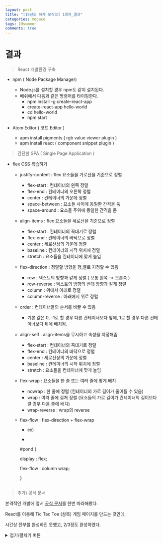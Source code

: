 ```yaml
---
layout: post
title: "[19년도 하계 모각코] 1회차_결과"
categories: mogaco
tags: 19summer
comments: true
---
```


# 결과

> React 개발환경 구축

- npm ( Node Package Manager)
  - Node.js를 설치할 경우 npm도 같이 설치된다.
  - 배쉬에서 다음과 같은 명령어를 타이핑한다.
    - npm install -g create-react-app
    - create-react-app hello-world
    - cd hello-world
    - npm start

- Atom Editor ( 코드 Editor )
  - apm install pigments ( rgb value viewer plugin )
  - apm install react ( component snippet plugin )



> 간단한 SPA ( Single Page Application )

- flex CSS 복습하기

  - justify-content : flex 요소들을 가로선을 기준으로 정렬

    - flex-start : 컨테이너의 왼쪽 정렬
    - flex-end : 컨테이너의 오른쪽 정렬
    - center : 컨테이너의 가운데 정렬
    - space-between : 요소들 사이에 동일한 간격을 둠
    - space-around : 요소들 주위에 동일한 간격을 둠

  - align-items : flex 요소들을 세로선을 기준으로 정렬

    - flex-start : 컨테이너의 꼭대기로 정렬
    - flex-end : 컨테이너의 바닥으로 정렬
    - center : 세로선상의 가운데 정렬
    - baseline : 컨테이너의 시작 위치에 정렬
    - stretch : 요소들을 컨테이너에 맞게 늘임

  - flex-direction : 정렬할 방향을 행,열로 지정할 수 있음

    - row : 텍스트의 방향과 같게 정렬 ( 보통 왼쪽 -> 오른쪽 )
    - row-reverse : 텍스트의 방향의 반대 방향과 같게 정렬
    - column : 위에서 아래로 정렬
    - column-reverse : 아래에서 위로 정렬

  - order : 컨테이너들의 순서를 바꿀 수 있음

    - 기본 값은 0, -1로 할 경우 다른 컨테이너보다 앞에, 1로 할 경우 다른 컨테이너보다 뒤에 배치됨.

  - align-self : align-items을 무시하고 속성을 지정해줌

    - flex-start : 컨테이너의 꼭대기로 정렬
    - flex-end : 컨테이너의 바닥으로 정렬
    - center : 세로선상의 가운데 정렬
    - baseline : 컨테이너의 시작 위치에 정렬
    - stretch : 요소들을 컨테이너에 맞게 늘임

  - flex-wrap : 요소들을 한 줄 또는 여러 줄에 맞게 배치

    - nowrap : 한 줄에 정렬 (컨테이너의 가로 길이가 줄어들 수 있음)
    - wrap : 여러 줄에 걸쳐 정렬 (요소들의 가로 길이가 컨테이너의 길이보다 클 경우 다음 줄에 배치)
    - wrap-reverse : wrap의 reverse

  - flex-flow : flex-direction + flex-wrap

    - ex) 

	- ```javascript
    #pond {

      display : flex;

      flex-flow : column wrap;

    }
    ```

> 추가) 공식 문서

본격적인 개발에 앞서 [공식 문서](https://reactjs-kr.firebaseapp.com/tutorial/tutorial.html)를 한번 따라해봤다.

React를 이용해 Tic Tac Toe (삼목) 게임 페이지를 만드는 것인데, 

시간상 전부를 완성하진 못했고, 2/3정도 완성하였다.

<details>
<summary>접기/펼치기 버튼</summary>
<div markdown="1">

```react
function Square(props) {
  return (
    <button className="square" onClick={props.onClick}>
      {props.value}
    </button>
  );
}

class Board extends React.Component {
  renderSquare(i) {
    return (
      <Square
        value={this.props.squares[i]}
        onClick={() => this.props.onClick(i)}
      />
    );
  }

  render() {
    return (
      <div>
        <div className="board-row">
          {this.renderSquare(0)}
          {this.renderSquare(1)}
          {this.renderSquare(2)}
        </div>
        <div className="board-row">
          {this.renderSquare(3)}
          {this.renderSquare(4)}
          {this.renderSquare(5)}
        </div>
        <div className="board-row">
          {this.renderSquare(6)}
          {this.renderSquare(7)}
          {this.renderSquare(8)}
        </div>
      </div>
    );
  }
}

class Game extends React.Component {
  constructor(props) {
    super(props);
    this.state = {
      history: [{
        squares: Array(9).fill(null)
      }],
      xIsNext: true
    };
  }

  handleClick(i) {
    const history = this.state.history;
    const current = history[history.length - 1];
    const squares = current.squares.slice();
    if (calculateWinner(squares) || squares[i]) {
      return;
    }
    squares[i] = this.state.xIsNext ? 'X' : 'O';
    this.setState({
      history: history.concat([{
        squares: squares
      }]),
      xIsNext: !this.state.xIsNext,
    });
  }

  render() {
    const history = this.state.history;
    const current = history[history.length - 1];
    const winner = calculateWinner(current.squares);

    let status;
    if (winner) {
      status = 'Winner: ' + winner;
    } else {
      status = 'Next player: ' + (this.state.xIsNext ? 'X' : 'O');
    }
    
    return (
      <div className="game">
        <div className="game-board">
          <Board
            squares={current.squares}
            onClick={(i) => this.handleClick(i)}
          />
        </div>
        <div className="game-info">
          <div>{status}</div>
          <ol>{/* TODO */}</ol>
        </div>
      </div>
    );
  }
}

// ========================================

ReactDOM.render(
  <Game />,
  document.getElementById('root')
);

function calculateWinner(squares) {
  const lines = [
    [0, 1, 2],
    [3, 4, 5],
    [6, 7, 8],
    [0, 3, 6],
    [1, 4, 7],
    [2, 5, 8],
    [0, 4, 8],
    [2, 4, 6],
  ];
  for (let i = 0; i < lines.length; i++) {
    const [a, b, c] = lines[i];
    if (squares[a] && squares[a] === squares[b] && squares[a] === squares[c]) {
      return squares[a];
    }
  }
  return null;
}
```
</div>
</details>

